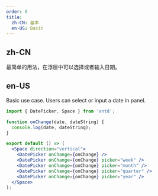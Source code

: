```yaml
---
order: 0
title:
  zh-CN: 基本
  en-US: Basic
---
```


## zh-CN

最简单的用法，在浮层中可以选择或者输入日期。

## en-US

Basic use case. Users can select or input a date in panel.

```jsx
import { DatePicker, Space } from 'antd';

function onChange(date, dateString) {
  console.log(date, dateString);
}

export default () => (
  <Space direction="vertical">
    <DatePicker onChange={onChange} />
    <DatePicker onChange={onChange} picker="week" />
    <DatePicker onChange={onChange} picker="month" />
    <DatePicker onChange={onChange} picker="quarter" />
    <DatePicker onChange={onChange} picker="year" />
  </Space>
);
```
